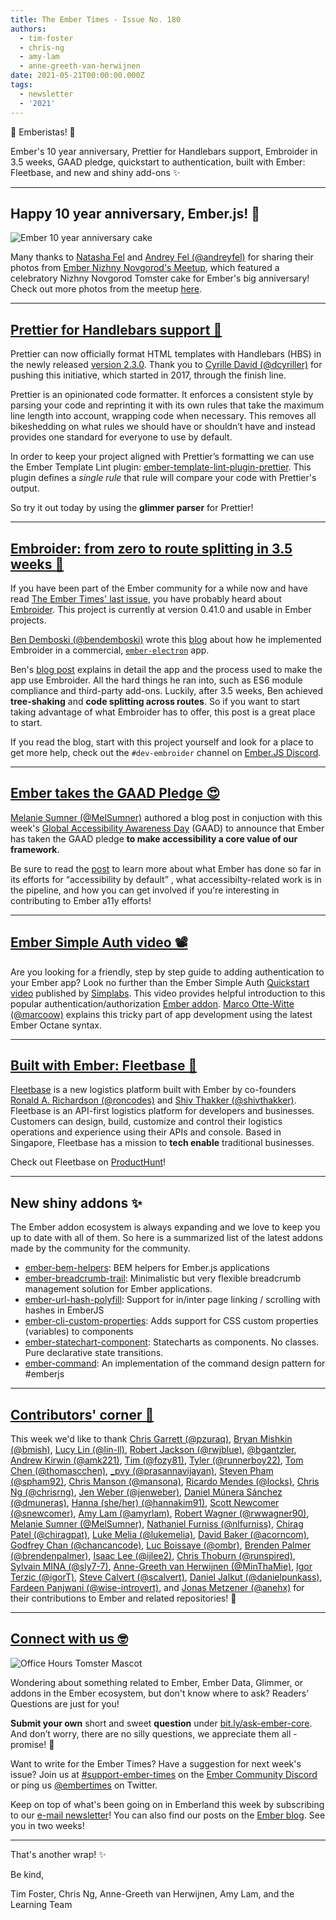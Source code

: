 ```yaml
---
title: The Ember Times - Issue No. 180
authors:
  - tim-foster
  - chris-ng
  - amy-lam
  - anne-greeth-van-herwijnen
date: 2021-05-21T00:00:00.000Z
tags:
  - newsletter
  - '2021'
---
```


👋 Emberistas! 🐹
  
Ember's 10 year anniversary, Prettier for Handlebars support, Embroider in 3.5 weeks, GAAD pledge, quickstart to authentication, built with Ember: Fleetbase, and new and shiny add-ons ✨

---  

## Happy 10 year anniversary, Ember.js! 🎉

<div>
  <img alt="Ember 10 year anniversary cake" title="Jared Galanis - Contributor to Ember" src="/images/blog/emberjstimes/ember-10-year-anniversary-cake.jpeg" />
</div>

Many thanks to [Natasha Fel](https://twitter.com/NataliFel/status/1393240918258499589) and [Andrey Fel (@andreyfel)](https://github.com/andreyfel) for sharing their photos from [Ember Nizhny Novgorod's Meetup](https://emberjs-nn.timepad.ru/event/1618665/), which featured a celebratory Nizhny Novgorod Tomster cake for Ember's big anniversary! Check out more photos from the meetup [here](https://vk.com/album-183353390_279540779).

---

## [Prettier for Handlebars support 🙌](https://prettier.io/blog/2021/05/09/2.3.0.html#ember--handlebars)

Prettier can now officially format HTML templates with Handlebars (HBS) in the newly released [version 2.3.0](https://prettier.io/blog/2021/05/09/2.3.0.html#ember--handlebars). Thank you to [Cyrille David (@dcyriller)](https://github.com/dcyriller) for pushing this initiative, which started in 2017, through the finish line.

Prettier is an opinionated code formatter. It enforces a consistent style by parsing your code and reprinting it with its own rules that take the maximum line length into account, wrapping code when necessary. This removes all bikeshedding on what rules we should have or shouldn’t have and instead provides one standard for everyone to use by default.

In order to keep your project aligned with Prettier’s formatting we can use the Ember Template Lint plugin: [ember-template-lint-plugin-prettier](https://github.com/ember-template-lint/ember-template-lint-plugin-prettier). This plugin defines a _single rule_ that rule will compare your code with Prettier's output.

So try it out today by using the **glimmer parser** for Prettier!  
  
---

## [Embroider: from zero to route splitting in 3.5 weeks 📝](https://dev.to/bendemboski/embroider-from-zero-to-route-splitting-in-3-5-weeks-5abo)

If you have been part of the Ember community for a while now and have read [The Ember Times' last issue](https://blog.emberjs.com/the-ember-times-issue-179#toc_readers-question-what%E2%80%99s-the-current-status-of-the-embroider-project-%F0%9F%A7%B5), you have probably heard about [Embroider](https://github.com/embroider-build/embroider). This project is currently at version 0.41.0 and usable in Ember projects.

[Ben Demboski (@bendemboski)](https://github.com/bendemboski) wrote this [blog](https://dev.to/bendemboski/embroider-from-zero-to-route-splitting-in-3-5-weeks-5abo) about how he implemented Embroider in a commercial, [`ember-electron`](https://ember-electron.js.org) app.

Ben's [blog post](https://dev.to/bendemboski/embroider-from-zero-to-route-splitting-in-3-5-weeks-5abo) explains in detail the app and the process used to make the app use Embroider. All the hard things he ran into, such as ES6 module compliance and third-party add-ons. Luckily, after 3.5 weeks, Ben achieved **tree-shaking** and **code splitting across routes**. So if you want to start taking advantage of what Embroider has to offer, this post is a great place to start.

If you read the blog, start with this project yourself and look for a place to get more help, check out the `#dev-embroider` channel on [Ember.JS Discord](https://discord.gg/emberjs).

---

## [Ember takes the GAAD Pledge 😍](https://blog.emberjs.com/gaad-2021)

[Melanie Sumner (@MelSumner)](https://github.com/MelSumner) authored a blog post in conjuction with this week's [Global Accessibility Awareness Day](https://globalaccessibilityawarenessday.org/) (GAAD) to announce that Ember has taken the GAAD pledge **to make accessibility a core value of our framework**.

Be sure to read the [post](https://blog.emberjs.com/gaad-2021) to learn more about what Ember has done so far in its efforts for “accessibility by default” , what accessibilty-related work is in the pipeline, and how you can get involved if you're interesting in contributing to Ember a11y efforts!

---

<!--alex disable simple-->
## [Ember Simple Auth video 📽](https://www.youtube.com/watch?v=bSWN4_EbTPI)

Are you looking for a friendly, step by step guide to adding authentication to your Ember app? Look no further than the Ember Simple Auth [Quickstart video](https://www.youtube.com/watch?v=bSWN4_EbTPI) published by [Simplabs](https://simplabs.com/). This video provides helpful introduction to this popular authentication/authorization [Ember addon](https://ember-simple-auth.com/). [Marco Otte-Witte (@marcoow)](https://github.com/marcoow) explains this tricky part of app development using the latest Ember Octane syntax.

<!--alex enable simple-->

---
  
## [Built with Ember: Fleetbase 🚀](https://fleetbase.io/)

[Fleetbase](https://fleetbase.io/) is a new logistics platform built with Ember by co-founders [Ronald A. Richardson (@roncodes)](https://github.com/roncodes) and [Shiv Thakker (@shivthakker)](https://github.com/shivthakker). Fleetbase is an API-first logistics platform for developers and businesses. Customers can design, build, customize and control their logistics operations and experience using their APIs and console. Based in Singapore, Fleetbase has a mission to **tech enable** traditional businesses.

Check out Fleetbase on [ProductHunt](https://www.producthunt.com/posts/fleetbase)!

---

## New shiny addons ✨
  
The Ember addon ecosystem is always expanding and we love to keep you up to date with all of them. So here is a summarized list of the latest addons made by the community for the community.

* [ember-bem-helpers](https://github.com/retailnext/ember-bem-helpers): BEM helpers for Ember.js applications
* [ember-breadcrumb-trail](https://github.com/Windvis/ember-breadcrumb-trail): Minimalistic but very flexible breadcrumb management solution for Ember applications.
* [ember-url-hash-polyfill](https://github.com/CrowdStrike/ember-url-hash-polyfill): Support for in/inter page linking / scrolling with hashes in EmberJS
* [ember-cli-custom-properties](https://github.com/onehilltech/ember-cli-custom-properties): Adds support for CSS custom properties (variables) to components
* [ember-statechart-component](https://github.com/NullVoxPopuli/ember-statechart-component): Statecharts as components. No classes. Pure declarative state transitions.
* [ember-command](https://github.com/gossi/ember-command): An implementation of the command design pattern for #emberjs

---

## [Contributors' corner 👏](https://guides.emberjs.com/release/contributing/repositories/)

<p>This week we'd like to thank <a href="https://github.com/pzuraq" rel="noopener noreferrer" target="_blank">Chris Garrett (@pzuraq)</a>, <a href="https://github.com/bmish" rel="noopener noreferrer" target="_blank">Bryan Mishkin (@bmish)</a>, <a href="https://github.com/lin-ll" rel="noopener noreferrer" target="_blank">Lucy Lin (@lin-ll)</a>, <a href="https://github.com/rwjblue" rel="noopener noreferrer" target="_blank">Robert Jackson (@rwjblue)</a>, <a href="https://github.com/bgantzler" rel="noopener noreferrer" target="_blank">@bgantzler</a>, <a href="https://github.com/amk221" rel="noopener noreferrer" target="_blank">Andrew Kirwin (@amk221)</a>, <a href="https://github.com/fozy81" rel="noopener noreferrer" target="_blank">Tim (@fozy81)</a>, <a href="https://github.com/runnerboy22" rel="noopener noreferrer" target="_blank">Tyler (@runnerboy22)</a>, <a href="https://github.com/thomascchen" rel="noopener noreferrer" target="_blank">Tom Chen (@thomascchen)</a>, <a href="https://github.com/prasannavijayan" rel="noopener noreferrer" target="_blank">_pvy (@prasannavijayan)</a>, <a href="https://github.com/spham92" rel="noopener noreferrer" target="_blank">Steven Pham (@spham92)</a>, <a href="https://github.com/mansona" rel="noopener noreferrer" target="_blank">Chris Manson (@mansona)</a>, <a href="https://github.com/locks" rel="noopener noreferrer" target="_blank">Ricardo Mendes (@locks)</a>, <a href="https://github.com/chrisrng" rel="noopener noreferrer" target="_blank">Chris Ng (@chrisrng)</a>, <a href="https://github.com/jenweber" rel="noopener noreferrer" target="_blank">Jen Weber (@jenweber)</a>, <a href="https://github.com/dmuneras" rel="noopener noreferrer" target="_blank">Daniel Múnera Sánchez (@dmuneras)</a>, <a href="https://github.com/hannakim91" rel="noopener noreferrer" target="_blank">Hanna (she/her) (@hannakim91)</a>, <a href="https://github.com/snewcomer" rel="noopener noreferrer" target="_blank">Scott Newcomer (@snewcomer)</a>, <a href="https://github.com/amyrlam" rel="noopener noreferrer" target="_blank">Amy Lam (@amyrlam)</a>, <a href="https://github.com/rwwagner90" rel="noopener noreferrer" target="_blank">Robert Wagner (@rwwagner90)</a>, <a href="https://github.com/MelSumner" rel="noopener noreferrer" target="_blank">Melanie Sumner (@MelSumner)</a>, <a href="https://github.com/nlfurniss" rel="noopener noreferrer" target="_blank">Nathaniel Furniss (@nlfurniss)</a>, <a href="https://github.com/chiragpat" rel="noopener noreferrer" target="_blank">Chirag Patel (@chiragpat)</a>, <a href="https://github.com/lukemelia" rel="noopener noreferrer" target="_blank">Luke Melia (@lukemelia)</a>, <a href="https://github.com/acorncom" rel="noopener noreferrer" target="_blank">David Baker (@acorncom)</a>, <a href="https://github.com/chancancode" rel="noopener noreferrer" target="_blank">Godfrey Chan (@chancancode)</a>, <a href="https://github.com/ombr" rel="noopener noreferrer" target="_blank">Luc Boissaye (@ombr)</a>, <a href="https://github.com/brendenpalmer" rel="noopener noreferrer" target="_blank">Brenden Palmer (@brendenpalmer)</a>, <a href="https://github.com/ijlee2" rel="noopener noreferrer" target="_blank">Isaac Lee (@ijlee2)</a>, <a href="https://github.com/runspired" rel="noopener noreferrer" target="_blank">Chris Thoburn (@runspired)</a>, <a href="https://github.com/sly7-7" rel="noopener noreferrer" target="_blank">Sylvain MINA (@sly7-7)</a>, <a href="https://github.com/MinThaMie" rel="noopener noreferrer" target="_blank">Anne-Greeth van Herwijnen (@MinThaMie)</a>, <a href="https://github.com/igorT" rel="noopener noreferrer" target="_blank">Igor Terzic (@igorT)</a>, <a href="https://github.com/scalvert" rel="noopener noreferrer" target="_blank">Steve Calvert (@scalvert)</a>, <a href="https://github.com/danielpunkass" rel="noopener noreferrer" target="_blank">Daniel Jalkut (@danielpunkass)</a>, <a href="https://github.com/wise-introvert" rel="noopener noreferrer" target="_blank">Fardeen Panjwani (@wise-introvert)</a>, and <a href="https://github.com/anehx" rel="noopener noreferrer" target="_blank">Jonas Metzener (@anehx)</a> for their contributions to Ember and related repositories! 💖</p>

---

## [Connect with us 🤓](https://docs.google.com/forms/d/e/1FAIpQLScqu7Lw_9cIkRtAiXKitgkAo4xX_pV1pdCfMJgIr6Py1V-9Og/viewform)

<div class="blog-row">
  <img class="float-right small transparent padded" alt="Office Hours Tomster Mascot" title="Readers' Questions" src="/images/tomsters/officehours.png" />

  <p>Wondering about something related to Ember, Ember Data, Glimmer, or addons in the Ember ecosystem, but don't know where to ask? Readers’ Questions are just for you!</p>

  <p><strong>Submit your own</strong> short and sweet <strong>question</strong> under <a href="https://bit.ly/ask-ember-core" target="rq">bit.ly/ask-ember-core</a>. And don’t worry, there are no silly questions, we appreciate them all - promise! 🤞</p>

  <p>Want to write for the Ember Times? Have a suggestion for next week's issue? Join us at <a href="https://discordapp.com/channels/480462759797063690/485450546887786506">#support-ember-times</a> on the <a href="https://discord.gg/emberjs">Ember Community Discord</a> or ping us <a href="https://twitter.com/embertimes">@embertimes</a> on Twitter.</p>

  <p>Keep on top of what's been going on in Emberland this week by subscribing to our <a href="https://embertimes.substack.com/">e-mail newsletter</a>! You can also find our posts on the <a href="https://blog.emberjs.com/tag/newsletter">Ember blog</a>. See you in two weeks!</p>
</div>

---

That's another wrap! ✨

Be kind,

Tim Foster, Chris Ng, Anne-Greeth van Herwijnen, Amy Lam, and the Learning Team

